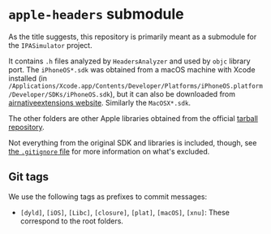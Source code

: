 # `apple-headers` submodule

As the title suggests, this repository is primarily meant as a submodule for the
`IPASimulator` project.

It contains `.h` files analyzed by `HeadersAnalyzer` and used by `objc` library
port. The `iPhoneOS*.sdk` was obtained from a macOS machine with Xcode installed
(in
`/Applications/Xcode.app/Contents/Developer/Platforms/iPhoneOS.platform/Developer/SDKs/iPhoneOS.sdk`),
but it can also be downloaded from
[airnativeextensions website](http://resources.airnativeextensions.com/ios/).
Similarly the `MacOSX*.sdk`.

The other folders are other Apple libraries obtained from the official
[tarball repository](https://opensource.apple.com/tarballs/).

Not everything from the original SDK and libraries is included, though, see
[the `.gitignore` file](.gitignore) for more information on what's excluded.

## Git tags

We use the following tags as prefixes to commit messages:

- `[dyld]`, `[iOS]`, `[Libc]`, `[closure]`, `[plat]`, `[macOS]`, `[xnu]`: These
  correspond to the root folders.
